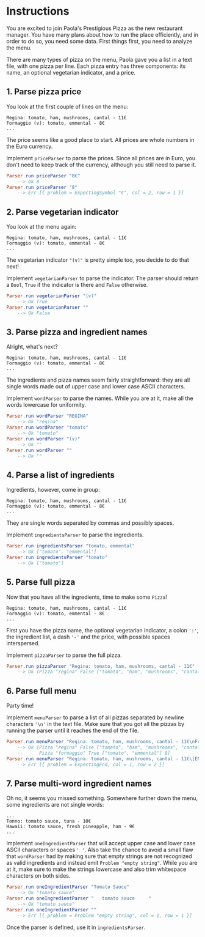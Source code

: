 # Instructions

You are excited to join Paola's Prestigious Pizza as the new restaurant manager.
You have many plans about how to run the place efficiently, and in order to do so, you need some data.
First things first, you need to analyze the menu.

There are many types of pizza on the menu, Paola gave you a list in a text file, with one pizza per line.
Each pizza entry has three components: its name, an optional vegetarian indicator, and a price.

## 1. Parse pizza price

You look at the first couple of lines on the menu:

```
Regina: tomato, ham, mushrooms, cantal - 11€
Formaggio (v): tomato, emmental - 8€
...
```

The price seems like a good place to start.
All prices are whole numbers in the Euro currency.

Implement `priceParser` to parse the prices. 
Since all prices are in Euro, you don't need to keep track of the currency, although you still need to parse it.

```elm
Parser.run priceParser "8€"
    --> Ok 8
Parser.run priceParser "8"
    --> Err [{ problem = ExpectingSymbol "€", col = 2, row = 1 }]
```

## 2. Parse vegetarian indicator

You look at the menu again:

```
Regina: tomato, ham, mushrooms, cantal - 11€
Formaggio (v): tomato, emmental - 8€
...
```

The vegetarian indicator `"(v)"` is pretty simple too, you decide to do that next!

Implement `vegetarianParser` to parse the indicator.
The parser should return a `Bool`, `True` if the indicator is there and `False` otherwise. 

```elm
Parser.run vegetarianParser "(v)"
    --> Ok True
Parser.run vegetarianParser ""
    --> Ok False
```

## 3. Parse pizza and ingredient names

Alright, what's next?

```
Regina: tomato, ham, mushrooms, cantal - 11€
Formaggio (v): tomato, emmental - 8€
...
```

The ingredients and pizza names seem fairly straightforward: they are all single words made out of upper case and lower case ASCII characters.

Implement `wordParser` to parse the names.
While you are at it, make all the words lowercase for uniformity.

```elm
Parser.run wordParser "REGINA"
    --> Ok "regina"
Parser.run wordParser "tomato"
    --> Ok "tomato"
Parser.run wordParser "(v)"
    --> Ok ""
Parser.run wordParser ""
    --> Ok ""
```

## 4. Parse a list of ingredients

Ingredients, however, come in group:

```
Regina: tomato, ham, mushrooms, cantal - 11€
Formaggio (v): tomato, emmental - 8€
...
```
They are single words separated by commas and possibly spaces.

Implement `ingredientsParser` to parse the ingredients. 

```elm
Parser.run ingredientsParser "tomato, emmental"
    --> Ok ["tomato", "emmental"]
Parser.run ingredientsParser "tomato"
    --> Ok ["tomato"]
```

## 5. Parse full pizza

Now that you have all the ingredients, time to make some `Pizza`!

```
Regina: tomato, ham, mushrooms, cantal - 11€
Formaggio (v): tomato, emmental - 8€
...
```

First you have the pizza name, the optional vegetarian indicator, a colon `':'`, the ingredient list, a dash `'-'` and the price, with possible spaces interspersed.

Implement `pizzaParser` to parse the full pizza.

```elm
Parser.run pizzaParser "Regina: tomato, ham, mushrooms, cantal - 11€"
    --> Ok (Pizza "regina" False ["tomato", "ham", "mushrooms", "cantal"] 11)
```

## 6. Parse full menu

Party time!

Implement `menuParser` to parse a list of all pizzas separated by newline characters `'\n'` in the text file.
Make sure that you got all the pizzas by running the parser until it reaches the end of the file.

```elm
Parser.run menuParser "Regina: tomato, ham, mushrooms, cantal - 11€\nFormaggio (v): tomato, emmental - 8€"
    --> Ok [Pizza "regina" False ["tomato", "ham", "mushrooms", "cantal"] 11,
    --      Pizza "formaggio" True ["tomato", "emmental"] 8]
Parser.run menuParser "Regina: tomato, ham, mushrooms, cantal - 11€\[END]"
    --> Err [{ problem = ExpectingEnd, col = 1, row = 2 }]
```

## 7. Parse multi-word ingredient names

Oh no, it seems you missed something.
Somewhere further down the menu, some ingredients are not single words:

```
...
Tonno: tomato sauce, tuna - 10€
Hawaii: tomato sauce, fresh pineapple, ham - 9€
...
```

Implement `oneIngredientParser` that will accept upper case and lower case ASCII characters or spaces `' '`.
Also take the chance to avoid a small flaw that `wordParser` had by making sure that empty strings are not recognized as valid ingredients and instead emit `Problem "empty string"`.
While you are at it, make sure to make the strings lowercase and also trim whitespace characters on both sides.

```elm
Parser.run oneIngredientParser "Tomato Sauce"
    --> Ok "tomato sauce"
Parser.run oneIngredientParser "   tomato sauce     "
    --> Ok "tomato sauce"
Parser.run oneIngredientParser ""
    --> Err [{ problem = Problem "empty string", col = 1, row = 1 }]
```

Once the parser is defined, use it in `ingredientsParser`.
